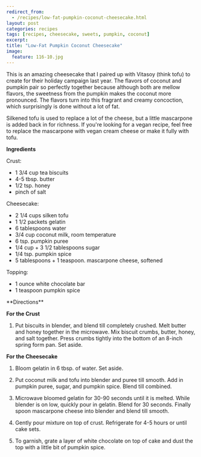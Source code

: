 ```yaml
---
redirect_from: 
  - /recipes/low-fat-pumpkin-coconut-cheesecake.html
layout: post
categories: recipes
tags: [recipes, cheesecake, sweets, pumpkin, coconut]
excerpt: 
title: "Low-Fat Pumpkin Coconut Cheesecake"
image:
  feature: 116-10.jpg
---
```


This is an amazing cheesecake that I paired up with Vitasoy (think tofu) to create for their holiday campaign last year.  The flavors of coconut and pumpkin pair so perfectly together because although both are mellow flavors, the sweetness from the pumpkin makes the coconut more pronounced.  The flavors turn into this fragrant and creamy concoction, which surprisingly is done without a lot of fat.  

Silkened tofu is used to replace a lot of the cheese, but a little mascarpone is added back in for richness.  If you're looking for a vegan recipe, feel free to replace the mascarpone with vegan cream cheese or make it fully with tofu.   


<section class='recipe'>
<span class="ingredients"><p><strong>Ingredients</strong></p>

<p>Crust:</p>

<ul><li>1 3/4 cup tea biscuits</li><li>4-5 tbsp. butter</li><li>1/2 tsp. honey</li><li>pinch of salt</li></ul>

<p>Cheesecake:</p>

<ul><li>2 1/4 cups silken tofu</li><li>1 1/2 packets gelatin </li><li>6 tablespoons water</li><li>3/4 cup coconut milk, room temperature</li><li>6 tsp. pumpkin puree</li><li>1/4 cup + 3 1/2 tablespoons sugar </li><li>1/4 tsp. pumpkin spice </li><li>5 tablespoons + 1 teaspoon. mascarpone cheese, softened</li></ul>

<p>Topping:</p>
<ul>
<li>1 ounce white chocolate bar</li>
<li>1 teaspoon pumpkin spice</li>
</ul>
</span>
<span class="directions" markdown="block">
**Directions**

__For the Crust__

1. Put biscuits in blender, and blend till completely crushed. Melt butter and honey together in the microwave. Mix biscuit crumbs, butter, honey, and salt together. Press crumbs tightly into the bottom of an 8-inch spring form pan. Set aside.

__For the Cheesecake__

1. Bloom gelatin in 6 tbsp. of water. Set aside.

2. Put coconut milk and tofu into blender and puree till smooth.  Add in pumpkin puree, sugar, and pumpkin spice. Blend till combined. 

3. Microwave bloomed gelatin for 30-90 seconds until it is melted. While blender is on low, quickly pour in gelatin. Blend for 30 seconds. Finally spoon mascarpone cheese into blender and blend till smooth.

4. Gently pour mixture on top of crust. Refrigerate for 4-5 hours or until cake sets.

12. To garnish, grate a layer of white chocolate on top of cake and dust the top with a little bit of pumpkin spice.